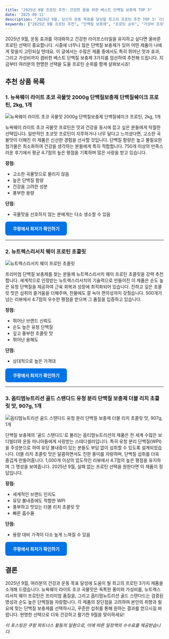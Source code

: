 ```yaml
---
title: "2025년 9월 프로틴 추천: 건강한 몸을 위한 베스트 단백질 보충제 TOP 3"
date: '2025-09-11'
description: "2025년 9월, 당신의 운동 목표를 달성할 최고의 프로틴 추천 TOP 3! 가성비, 맛, 효과까지 고려한 단백질 보충제 순위를 확인하고 현명한 선택을 하세요."
keywords: ["2025년 9월 프로틴 추천", "단백질 보충제", "프로틴 순위", "가성비 프로틴", "유청 단백질", "WPI 프로틴", "단백질 쉐이크", "초코맛 프로틴", "운동 보충제"]
---
```


2025년 9월, 운동 효과를 극대화하고 건강한 라이프스타일을 유지하고 싶다면 올바른 프로틴 선택이 중요합니다. 시중에 너무나 많은 단백질 보충제가 있어 어떤 제품이 나에게 맞을지 고민되실 텐데요. 이 글에서는 수많은 제품 중에서도 특히 뛰어난 맛과 효과, 그리고 가성비까지 겸비한 베스트 단백질 보충제 3가지를 엄선하여 추천해 드립니다. 지금부터 여러분의 현명한 선택을 도울 프로틴 순위를 함께 살펴보시죠!

## 추천 상품 목록


### 1. 뉴욕웨이 라이트 초코 곡물맛 2000g 단백질보충제 단백질쉐이크 프로틴, 2kg, 1개

![뉴욕웨이 라이트 초코 곡물맛 2000g 단백질보충제 단백질쉐이크 프로틴, 2kg, 1개](https://thumbnail.coupangcdn.com/thumbnails/remote/492x492ex/image/vendor_inventory/cbf6/05305b607e564bfeeb5115da65b29b3589bef54daa592ffea1beec827c9e.jpg)

뉴욕웨이 라이트 초코 곡물맛 프로틴은 맛과 건강을 동시에 잡고 싶은 분들에게 탁월한 선택입니다. 일반적인 초코맛 프로틴이 지루하거나 너무 달다고 느끼셨다면, 고소한 곡물맛이 더해진 이 제품은 신선한 경험을 선사할 것입니다. 단백질 함량은 높고 불필요한 첨가물은 최소화하여 건강을 생각하는 분들에게 특히 적합합니다. 750개 이상의 만족스러운 후기에서 평균 4.7점의 높은 평점을 기록하며 많은 사랑을 받고 있습니다.

**장점:**
- 고소한 곡물맛으로 물리지 않음
- 높은 단백질 함량
- 건강을 고려한 성분
- 풍부한 용량

**단점:**
- 곡물맛을 선호하지 않는 분에게는 다소 생소할 수 있음

<a href="https://link.coupang.com/a/cP7Rn1" target="_blank" rel="noopener sponsored" style="display:inline-block; background-color:#0073e6; color:white; font-weight:bold; padding: 12px 24px; border-radius: 8px; text-align:center; text-decoration: none;">쿠팡에서 최저가 확인하기</a>


---

### 2. 뉴트렉스리서치 웨이 프로틴 초콜릿

![뉴트렉스리서치 웨이 프로틴 초콜릿](https://thumbnail.coupangcdn.com/thumbnails/remote/492x492ex/image/vendor_inventory/1ff1/416af75255e231629ff9dddbbdf3aa12df358fc54ef3f98c6f25a7ccc46d.jpg)

프리미엄 단백질 보충제를 찾는 분들께 뉴트렉스리서치 웨이 프로틴 초콜릿을 강력 추천합니다. 세계적으로 인정받는 뉴트렉스리서치의 기술력으로 만들어진 이 제품은 순도 높은 유청 단백질을 제공하여 근육 회복과 성장에 최적화되어 있습니다. 진하고 깊은 초콜릿 맛은 섭취의 즐거움을 더해주며, 찬물에도 잘 녹아 편의성까지 갖췄습니다. 500개가 넘는 리뷰에서 4.7점의 우수한 평점을 받으며 그 품질을 입증하고 있습니다.

**장점:**
- 뛰어난 브랜드 신뢰도
- 순도 높은 유청 단백질
- 깊고 풍부한 초콜릿 맛
- 뛰어난 용해도

**단점:**
- 상대적으로 높은 가격대

<a href="https://link.coupang.com/a/cP7RwG" target="_blank" rel="noopener sponsored" style="display:inline-block; background-color:#0073e6; color:white; font-weight:bold; padding: 12px 24px; border-radius: 8px; text-align:center; text-decoration: none;">쿠팡에서 최저가 확인하기</a>


---

### 3. 옵티멈뉴트리션 골드 스탠다드 유청 분리 단백질 보충제 더블 리치 초콜릿 맛, 907g, 1개

![옵티멈뉴트리션 골드 스탠다드 유청 분리 단백질 보충제 더블 리치 초콜릿 맛, 907g, 1개](https://thumbnail.coupangcdn.com/thumbnails/remote/492x492ex/image/vendor_inventory/image_audit/prod/a617631e-021c-4041-a077-12b8e9592a12_fixing_v2.png,https://thumbnail.coupangcdn.com/thumbnails/remote/492x492ex/image/vendor_inventory/4ff2/a454c756414b1d7660cd4911fe31d13d64db8ac123f9a818c491ebb49c6b.png,https://thumbnail.coupangcdn.com/thumbnails/remote/492x492ex/image/vendor_inventory/a31b/919ce617c67de636afcf984131aecaa381ba3ff34391fed25e9e0df9e643.png)

단백질 보충제의 '골드 스탠다드'로 불리는 옵티멈뉴트리션의 제품은 전 세계 수많은 보디빌더와 운동 마니아들에게 사랑받는 스테디셀러입니다. 특히 유청 분리 단백질(WPI)을 주성분으로 하여 유당 불내증이 있는 분들도 부담 없이 섭취할 수 있도록 설계되었습니다. 더블 리치 초콜릿 맛은 달콤하면서도 진한 풍미를 자랑하며, 단백질 섭취를 더욱 즐겁게 만들어줍니다. 1,000개 이상의 압도적인 리뷰에서 4.7점의 높은 평점을 유지하며 그 명성을 보여줍니다. 2025년 9월, 실패 없는 프로틴 선택을 원한다면 이 제품이 정답입니다.

**장점:**
- 세계적인 브랜드 인지도
- 유당 불내증에도 적합한 WPI
- 풍부하고 맛있는 더블 리치 초콜릿 맛
- 빠른 흡수율

**단점:**
- 용량 대비 가격이 다소 높게 느껴질 수 있음

<a href="https://link.coupang.com/a/cP7REy" target="_blank" rel="noopener sponsored" style="display:inline-block; background-color:#0073e6; color:white; font-weight:bold; padding: 12px 24px; border-radius: 8px; text-align:center; text-decoration: none;">쿠팡에서 최저가 확인하기</a>


## 결론

2025년 9월, 여러분의 건강과 운동 목표 달성에 도움이 될 최고의 프로틴 3가지 제품을 소개해 드렸습니다. 뉴욕웨이 라이트 초코 곡물맛은 독특한 풍미와 가성비를, 뉴트렉스리서치 웨이 프로틴은 프리미엄 품질을, 그리고 옵티멈뉴트리션 골드 스탠다드는 검증된 명성과 순도 높은 단백질을 자랑합니다. 각 제품의 장단점을 고려하여 본인의 취향과 필요에 맞는 단백질 보충제를 선택하시고, 꾸준한 섭취를 통해 원하는 결과를 얻으시길 바랍니다. 현명한 선택으로 더욱 건강하고 활기찬 9월을 맞이하세요!

*이 포스팅은 쿠팡 파트너스 활동의 일환으로, 이에 따른 일정액의 수수료를 제공받습니다.*